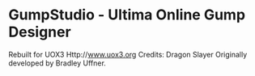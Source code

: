 # GumpStudio - Ultima Online Gump Designer

Rebuilt for UOX3 Http://www.uox3.org
Credits:
Dragon Slayer
Originally developed by Bradley Uffner.
